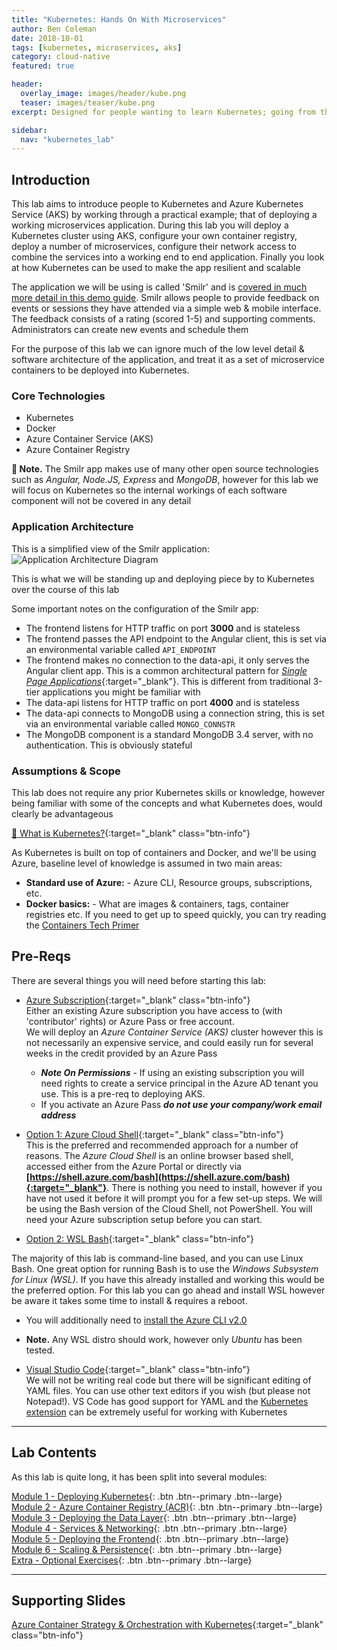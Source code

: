 ```yaml
---
title: "Kubernetes: Hands On With Microservices"
author: Ben Coleman
date: 2018-10-01
tags: [kubernetes, microservices, aks]
category: cloud-native
featured: true

header:
  overlay_image: images/header/kube.png
  teaser: images/teaser/kube.png
excerpt: Designed for people wanting to learn Kubernetes; going from the basics to deploying a real working application The Smilr app makes use of many other open source technologies such as *Angular, Node.JS, Express* and *MongoDB*, however for this lab we will focus on Kubernetes so the internal workings of each software component will not be covered in any detail

sidebar:
  nav: "kubernetes_lab"
---
```


## Introduction
This lab aims to introduce people to Kubernetes and Azure Kubernetes Service (AKS) by working through a practical example; that of deploying a working microservices application. During this lab you will deploy a Kubernetes cluster using AKS, configure your own container registry, deploy a number of microservices, configure their network access to combine the services into a working end to end application. Finally you look at how Kubernetes can be used to make the app resilient and scalable

The application we will be using is called 'Smilr' and is [covered in much more detail in this demo guide](/cloud-native/smilr-microservices/). Smilr allows people to provide feedback on events or sessions they have attended via a simple web & mobile interface. The feedback consists of a rating (scored 1-5) and supporting comments. Administrators can create new events and schedule them

For the purpose of this lab we can ignore much of the low level detail & software architecture of the application, and treat it as a set of microservice containers to be deployed into Kubernetes. 

### Core Technologies
- Kubernetes
- Docker
- Azure Container Service (AKS) 
- Azure Container Registry

**💬 Note.** The Smilr app makes use of many other open source technologies such as *Angular, Node.JS, Express* and *MongoDB*, however for this lab we will focus on Kubernetes so the internal workings of each software component will not be covered in any detail


### Application Architecture
This is a simplified view of the Smilr application:
![Application Architecture Diagram](images/arch.png)

This is what we will be standing up and deploying piece by to Kubernetes over the course of this lab

Some important notes on the configuration of the Smilr app:
- The frontend listens for HTTP traffic on port **3000** and is stateless
- The frontend passes the API endpoint to the Angular client, this is set via an environmental variable called `API_ENDPOINT`
- The frontend makes no connection to the data-api, it only serves the Angular client app. This is a common architectural pattern for [*Single Page Applications*](https://medium.com/@NeotericEU/single-page-application-vs-multiple-page-application-2591588efe58){:target="_blank"}. This is different from traditional 3-tier applications you might be familiar with
- The data-api listens for HTTP traffic on port **4000** and is stateless
- The data-api connects to MongoDB using a connection string, this is set via an environmental variable called `MONGO_CONNSTR`
- The MongoDB component is a standard MongoDB 3.4 server, with no authentication. This is obviously stateful 


### Assumptions & Scope
This lab does not require any prior Kubernetes skills or knowledge, however being familiar with some of the concepts and what Kubernetes does, would clearly be advantageous 

[📘 What is Kubernetes?](https://kubernetes.io/docs/concepts/overview/what-is-kubernetes/){:target="_blank" class="btn-info"} 

As Kubernetes is built on top of containers and Docker, and we'll be using Azure, baseline level of knowledge is assumed in two main areas:
- **Standard use of Azure:** - Azure CLI, Resource groups, subscriptions, etc. 
- **Docker basics:** - What are images & containers, tags, container registries etc. If you need to get up to speed quickly, you can try reading the [Containers Tech Primer](/guides/tech-primer-containers)


## Pre-Reqs
There are several things you will need before starting this lab:

- [Azure Subscription](/guides/subscription){:target="_blank" class="btn-info"}   
Either an existing Azure subscription you have access to (with 'contributor' rights) or Azure Pass or free account.  
We will deploy an *Azure Container Service (AKS)* cluster however this is not necessarily an expensive service, and could easily run for several weeks in the credit provided by an Azure Pass
  - ***Note On Permissions*** - If using an existing subscription you will need rights to create a service principal in the Azure AD tenant you use. This is a pre-req to deploying AKS. 
  - If you activate an Azure Pass ***do not use your company/work email address***

- [Option 1: Azure Cloud Shell](https://azure.microsoft.com/en-gb/features/cloud-shell/){:target="_blank" class="btn-info"}  
This is the preferred and recommended approach for a number of reasons. The *Azure Cloud Shell* is an online browser based shell, accessed either from the Azure Portal or directly via **[https://shell.azure.com/bash](https://shell.azure.com/bash){:target="_blank"}**. There is nothing you need to install, however if you have not used it before it will prompt you for a few set-up steps. We will be using the Bash version of the Cloud Shell, not PowerShell. You will need your Azure subscription setup before you can start.


- [Option 2: WSL Bash](https://docs.microsoft.com/en-us/windows/wsl/install-win10){:target="_blank" class="btn-info"} 

The majority of this lab is command-line based, and you can use Linux Bash. One great option for running Bash is to use the *Windows Subsystem for Linux (WSL)*. If you have this already installed and working this would be the preferred option. For this lab you can go ahead and install WSL however be aware it takes some time to install & requires a reboot.  
  - You will additionally need to [install the Azure CLI v2.0](https://docs.microsoft.com/en-us/cli/azure/install-azure-cli-apt?view=azure-cli-latest)
  - **Note.** Any WSL distro should work, however only *Ubuntu* has been tested.


- [Visual Studio Code](https://code.visualstudio.com/){:target="_blank" class="btn-info"}  
We will not be writing real code but there will be significant editing of YAML files. You can use other text editors if you wish (but please not Notepad!). VS Code has good support for YAML and the [Kubernetes extension](https://marketplace.visualstudio.com/items?itemName=brendandburns.vs-kubernetes) can be extremely useful for working with Kubernetes 

---

## Lab Contents
As this lab is quite long, it has been split into several modules:

[Module 1 - Deploying Kubernetes](part1){: .btn .btn--primary .btn--large}  
[Module 2 - Azure Container Registry (ACR)](part2){: .btn .btn--primary .btn--large}   
[Module 3 - Deploying the Data Layer](part3){: .btn .btn--primary .btn--large}   
[Module 4 - Services & Networking](part4){: .btn .btn--primary .btn--large}  
[Module 5 - Deploying the Frontend](part5){: .btn .btn--primary .btn--large}  
[Module 6 - Scaling & Persistence](part6){: .btn .btn--primary .btn--large}  
[Extra - Optional Exercises](extra){: .btn .btn--primary .btn--large}  

---

## Supporting Slides
[Azure Container Strategy & Orchestration with Kubernetes](https://1drv.ms/b/s!AhEX99ErZbKGg1n8wQOPvgtQoYsl){:target="_blank" class="btn-info"}
